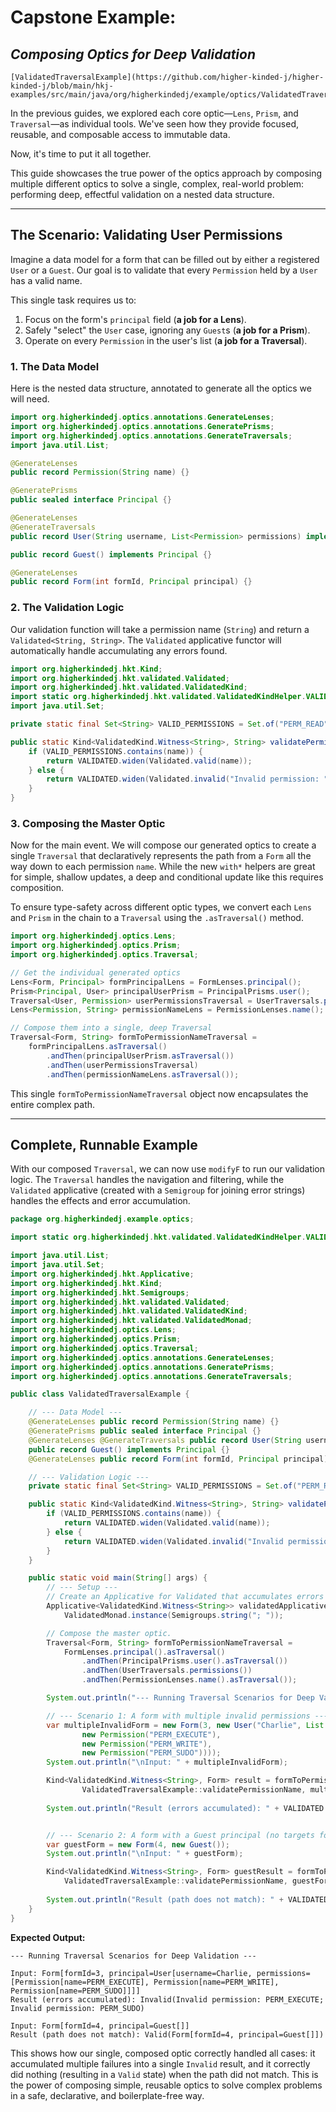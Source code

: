 # Capstone Example:

## _Composing Optics for Deep Validation_

~~~admonish
[ValidatedTraversalExample](https://github.com/higher-kinded-j/higher-kinded-j/blob/main/hkj-examples/src/main/java/org/higherkindedj/example/optics/ValidatedTraversalExample.java)
~~~

In the previous guides, we explored each core optic—`Lens`, `Prism`, and `Traversal`—as individual tools. We've seen how they provide focused, reusable, and composable access to immutable data.

Now, it's time to put it all together.

This guide showcases the true power of the optics approach by composing multiple different optics to solve a single, complex, real-world problem: performing deep, effectful validation on a nested data structure.

---

## The Scenario: Validating User Permissions

Imagine a data model for a form that can be filled out by either a registered `User` or a `Guest`. Our goal is to validate that every `Permission` held by a `User` has a valid name.

This single task requires us to:

1. Focus on the form's `principal` field (**a job for a Lens**).
2. Safely "select" the `User` case, ignoring any `Guest`s (**a job for a Prism**).
3. Operate on every `Permission` in the user's list (**a job for a Traversal**).

### 1. The Data Model

Here is the nested data structure, annotated to generate all the optics we will need.

``` java
import org.higherkindedj.optics.annotations.GenerateLenses;
import org.higherkindedj.optics.annotations.GeneratePrisms;
import org.higherkindedj.optics.annotations.GenerateTraversals;
import java.util.List;

@GenerateLenses
public record Permission(String name) {}

@GeneratePrisms
public sealed interface Principal {}

@GenerateLenses
@GenerateTraversals
public record User(String username, List<Permission> permissions) implements Principal {}

public record Guest() implements Principal {}

@GenerateLenses
public record Form(int formId, Principal principal) {}
```

### 2. The Validation Logic

Our validation function will take a permission name (`String`) and return a `Validated<String, String>`. The `Validated` applicative functor will automatically handle accumulating any errors found.

``` java
import org.higherkindedj.hkt.Kind;
import org.higherkindedj.hkt.validated.Validated;
import org.higherkindedj.hkt.validated.ValidatedKind;
import static org.higherkindedj.hkt.validated.ValidatedKindHelper.VALIDATED;
import java.util.Set;

private static final Set<String> VALID_PERMISSIONS = Set.of("PERM_READ", "PERM_WRITE", "PERM_DELETE");

public static Kind<ValidatedKind.Witness<String>, String> validatePermissionName(String name) {
    if (VALID_PERMISSIONS.contains(name)) {
        return VALIDATED.widen(Validated.valid(name));
    } else {
        return VALIDATED.widen(Validated.invalid("Invalid permission: " + name));
    }
}
```

### 3. Composing the Master Optic

Now for the main event. We will compose our generated optics to create a single `Traversal` that declaratively represents the path from a `Form` all the way down to each permission `name`. While the new `with*` helpers are great for simple, shallow updates, a deep and conditional update like this requires composition.

To ensure type-safety across different optic types, we convert each `Lens` and `Prism` in the chain to a `Traversal` using the `.asTraversal()` method.


``` java
import org.higherkindedj.optics.Lens;
import org.higherkindedj.optics.Prism;
import org.higherkindedj.optics.Traversal;

// Get the individual generated optics
Lens<Form, Principal> formPrincipalLens = FormLenses.principal();
Prism<Principal, User> principalUserPrism = PrincipalPrisms.user();
Traversal<User, Permission> userPermissionsTraversal = UserTraversals.permissions();
Lens<Permission, String> permissionNameLens = PermissionLenses.name();

// Compose them into a single, deep Traversal
Traversal<Form, String> formToPermissionNameTraversal =
    formPrincipalLens.asTraversal()
        .andThen(principalUserPrism.asTraversal())
        .andThen(userPermissionsTraversal)
        .andThen(permissionNameLens.asTraversal());
```

This single `formToPermissionNameTraversal` object now encapsulates the entire complex path.

---

## Complete, Runnable Example

With our composed `Traversal`, we can now use `modifyF` to run our validation logic. The `Traversal` handles the navigation and filtering, while the `Validated` applicative (created with a `Semigroup` for joining error strings) handles the effects and error accumulation.


``` java
package org.higherkindedj.example.optics;

import static org.higherkindedj.hkt.validated.ValidatedKindHelper.VALIDATED;

import java.util.List;
import java.util.Set;
import org.higherkindedj.hkt.Applicative;
import org.higherkindedj.hkt.Kind;
import org.higherkindedj.hkt.Semigroups;
import org.higherkindedj.hkt.validated.Validated;
import org.higherkindedj.hkt.validated.ValidatedKind;
import org.higherkindedj.hkt.validated.ValidatedMonad;
import org.higherkindedj.optics.Lens;
import org.higherkindedj.optics.Prism;
import org.higherkindedj.optics.Traversal;
import org.higherkindedj.optics.annotations.GenerateLenses;
import org.higherkindedj.optics.annotations.GeneratePrisms;
import org.higherkindedj.optics.annotations.GenerateTraversals;

public class ValidatedTraversalExample {

    // --- Data Model ---
    @GenerateLenses public record Permission(String name) {}
    @GeneratePrisms public sealed interface Principal {}
    @GenerateLenses @GenerateTraversals public record User(String username, List<Permission> permissions) implements Principal {}
    public record Guest() implements Principal {}
    @GenerateLenses public record Form(int formId, Principal principal) {}

    // --- Validation Logic ---
    private static final Set<String> VALID_PERMISSIONS = Set.of("PERM_READ", "PERM_WRITE", "PERM_DELETE");

    public static Kind<ValidatedKind.Witness<String>, String> validatePermissionName(String name) {
        if (VALID_PERMISSIONS.contains(name)) {
            return VALIDATED.widen(Validated.valid(name));
        } else {
            return VALIDATED.widen(Validated.invalid("Invalid permission: " + name));
        }
    }

    public static void main(String[] args) {
        // --- Setup ---
        // Create an Applicative for Validated that accumulates errors by joining strings.
        Applicative<ValidatedKind.Witness<String>> validatedApplicative =
            ValidatedMonad.instance(Semigroups.string("; "));

        // Compose the master optic.
        Traversal<Form, String> formToPermissionNameTraversal =
            FormLenses.principal().asTraversal()
                .andThen(PrincipalPrisms.user().asTraversal())
                .andThen(UserTraversals.permissions())
                .andThen(PermissionLenses.name().asTraversal());

        System.out.println("--- Running Traversal Scenarios for Deep Validation ---");

        // --- Scenario 1: A form with multiple invalid permissions ---
        var multipleInvalidForm = new Form(3, new User("Charlie", List.of(
                new Permission("PERM_EXECUTE"),
                new Permission("PERM_WRITE"),
                new Permission("PERM_SUDO"))));
        System.out.println("\nInput: " + multipleInvalidForm);

        Kind<ValidatedKind.Witness<String>, Form> result = formToPermissionNameTraversal.modifyF(
                ValidatedTraversalExample::validatePermissionName, multipleInvalidForm, validatedApplicative);
      
        System.out.println("Result (errors accumulated): " + VALIDATED.narrow(result));


        // --- Scenario 2: A form with a Guest principal (no targets for traversal) ---
        var guestForm = new Form(4, new Guest());
        System.out.println("\nInput: " + guestForm);

        Kind<ValidatedKind.Witness<String>, Form> guestResult = formToPermissionNameTraversal.modifyF(
            ValidatedTraversalExample::validatePermissionName, guestForm, validatedApplicative);
      
        System.out.println("Result (path does not match): " + VALIDATED.narrow(guestResult));
    }
}
```

**Expected Output:**

```
--- Running Traversal Scenarios for Deep Validation ---

Input: Form[formId=3, principal=User[username=Charlie, permissions=[Permission[name=PERM_EXECUTE], Permission[name=PERM_WRITE], Permission[name=PERM_SUDO]]]]
Result (errors accumulated): Invalid(Invalid permission: PERM_EXECUTE; Invalid permission: PERM_SUDO)

Input: Form[formId=4, principal=Guest[]]
Result (path does not match): Valid(Form[formId=4, principal=Guest[]])
```

This shows how our single, composed optic correctly handled all cases: it accumulated multiple failures into a single `Invalid` result, and it correctly did nothing (resulting in a `Valid` state) when the path did not match. This is the power of composing simple, reusable optics to solve complex problems in a safe, declarative, and boilerplate-free way.

